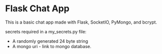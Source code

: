 # Flask Chat App

This is a basic chat app made with Flask, SocketIO, PyMongo, and bcrypt.

secrets required in a my_secrets.py file:
- A randomly generated 24 byte string
- A mongo uri - link to mongo database.
